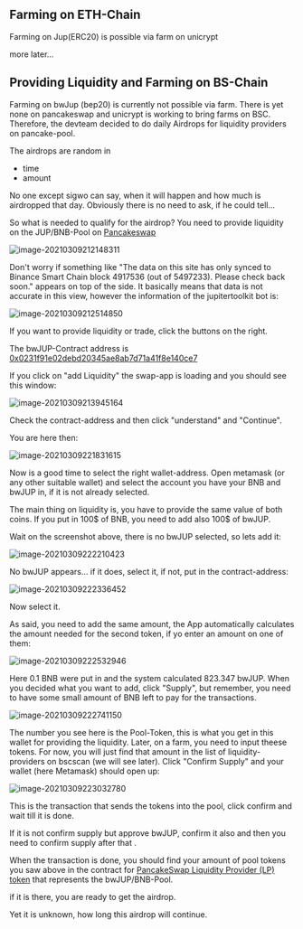 ## Farming on ETH-Chain

Farming on Jup(ERC20) is possible via farm on unicrypt

more later...



## Providing Liquidity and Farming on BS-Chain

Farming on bwJup (bep20) is currently not possible via farm. There is yet none on pancakeswap and unicrypt is working to bring farms on BSC. Therefore, the devteam decided to do daily Airdrops for liquidity providers on pancake-pool.

The airdrops are random in

- time
- amount

No one except sigwo can say, when it will happen and how much is airdropped that day. Obviously there is no need to ask, if he could tell...

So what is needed to qualify for the airdrop? You need to provide liquidity on the JUP/BNB-Pool on [Pancakeswap](https://pancakeswap.info/token/0x0231f91e02debd20345ae8ab7d71a41f8e140ce7)

![image-20210309212148311](C:\Users\hk\AppData\Roaming\Typora\typora-user-images\image-20210309212148311.png)

Don't worry if something like "The data on this site has only synced to Binance Smart Chain block 4917536 (out of 5497233). Please check back soon." appears on top of the side. It basically means that data is not accurate in this view, however the information of the jupitertoolkit bot is:

![image-20210309212514850](C:\Users\hk\AppData\Roaming\Typora\typora-user-images\image-20210309212514850.png)

If you want to provide liquidity or trade, click the buttons on the right.

The bwJUP-Contract address is [0x0231f91e02debd20345ae8ab7d71a41f8e140ce7](https://www.bscscan.com/token/0x0231f91e02debd20345ae8ab7d71a41f8e140ce7)

If you click on "add Liquidity" the swap-app is loading and you should see this window:

![image-20210309213945164](C:\Users\hk\AppData\Roaming\Typora\typora-user-images\image-20210309213945164.png)

Check the contract-address and then click "understand" and "Continue".

You are here then:

![image-20210309221831615](C:\Users\hk\AppData\Roaming\Typora\typora-user-images\image-20210309221831615.png)

Now is a good time to select the right wallet-address. Open metamask (or any other suitable wallet) and select the account you have your BNB and bwJUP in, if it is not already selected.

The main thing on liquidity is, you have to provide the same value of both coins. If you put in 100$ of BNB, you need to add also 100$ of bwJUP.

Wait on the screenshot above, there is no bwJUP selected, so lets add it:

![image-20210309222210423](C:\Users\hk\AppData\Roaming\Typora\typora-user-images\image-20210309222210423.png) 

No bwJUP appears... if it does, select it, if not, put in the contract-address:

![image-20210309222336452](C:\Users\hk\AppData\Roaming\Typora\typora-user-images\image-20210309222336452.png)

Now select it. 

As said, you need to add the same amount, the App automatically calculates the amount needed for the second token, if yo enter an amount on one of them:

![image-20210309222532946](C:\Users\hk\AppData\Roaming\Typora\typora-user-images\image-20210309222532946.png)

Here 0.1 BNB were put in and the system calculated 823.347 bwJUP. When you decided what you want to add, click "Supply", but remember, you need to have some small amount of BNB left to pay for the transactions.

![image-20210309222741150](C:\Users\hk\AppData\Roaming\Typora\typora-user-images\image-20210309222741150.png)

The number you see here is the Pool-Token, this is what you get in this wallet for providing the liquidity. Later, on a farm, you need to input theese tokens. For now, you will just find that amount in the list of liquidity-providers on bscscan (we will see later). Click "Confirm Supply" and your wallet (here Metamask) should open up:

![image-20210309223032780](C:\Users\hk\AppData\Roaming\Typora\typora-user-images\image-20210309223032780.png)

This is the transaction that sends the tokens into the pool, click confirm and wait till it is done.

If it is not confirm supply but approve bwJUP, confirm it also and then you need to confirm supply after that .

When the transaction is done, you should find your amount of pool tokens you saw above in the contract for [PancakeSwap Liquidity Provider (LP) token](https://bscscan.com/token/0x6c7cdffa997f46598b9616bc0481372e45a00dc4#balances) that represents the bwJUP/BNB-Pool.



if it is there, you are ready to get the airdrop.



Yet it is unknown, how long this airdrop will continue.